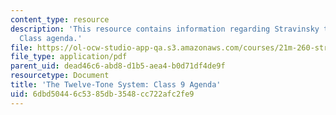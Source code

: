 ```yaml
---
content_type: resource
description: 'This resource contains information regarding Stravinsky to the present:
  Class agenda.'
file: https://ol-ocw-studio-app-qa.s3.amazonaws.com/courses/21m-260-stravinsky-to-the-present-spring-2016/6dbd50446c5385db3548cc722afc2fe9_MIT21M_260S16_class09.pdf
file_type: application/pdf
parent_uid: dead46c6-abd8-d1b5-aea4-b0d71df4de9f
resourcetype: Document
title: 'The Twelve-Tone System: Class 9 Agenda'
uid: 6dbd5044-6c53-85db-3548-cc722afc2fe9
---
```

